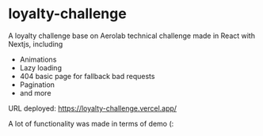 # loyalty-challenge
A loyalty challenge base on Aerolab technical challenge made in React with Nextjs, including

- Animations
- Lazy loading
- 404 basic page for fallback bad requests
- Pagination
- and more

URL deployed: https://loyalty-challenge.vercel.app/

A lot of functionality was made in terms of demo (: